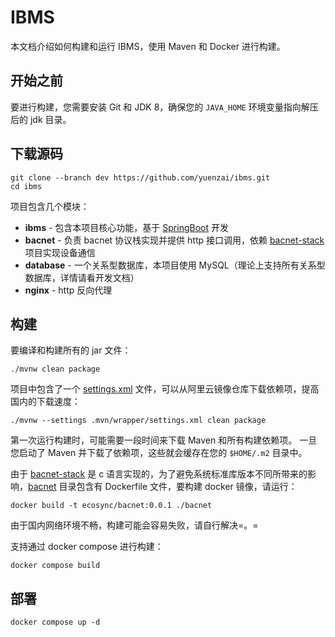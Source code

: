 # IBMS

本文档介绍如何构建和运行 IBMS，使用 Maven 和 Docker 进行构建。

## 开始之前

要进行构建，您需要安装 Git 和 JDK 8，确保您的 `JAVA_HOME` 环境变量指向解压后的 jdk 目录。

## 下载源码

    git clone --branch dev https://github.com/yuenzai/ibms.git
    cd ibms

项目包含几个模块：

* **ibms** - 包含本项目核心功能，基于 [SpringBoot] 开发
* **bacnet** - 负责 bacnet 协议栈实现并提供 http 接口调用，依赖 [bacnet-stack] 项目实现设备通信
* **database** - 一个关系型数据库，本项目使用 MySQL（理论上支持所有关系型数据库，详情请看开发文档）
* **nginx** - http 反向代理

## 构建

要编译和构建所有的 jar 文件：

    ./mvnw clean package

项目中包含了一个 [settings.xml](.mvn/wrapper/settings.xml) 文件，可以从阿里云镜像仓库下载依赖项，提高国内的下载速度：

    ./mvnw --settings .mvn/wrapper/settings.xml clean package

第一次运行构建时，可能需要一段时间来下载 Maven 和所有构建依赖项。 一旦您启动了 Maven 并下载了依赖项，这些就会缓存在您的 `$HOME/.m2` 目录中。

由于 [bacnet-stack] 是 c 语言实现的，为了避免系统标准库版本不同所带来的影响，[bacnet] 目录包含有 Dockerfile 文件，要构建 docker 镜像，请运行：

    docker build -t ecosync/bacnet:0.0.1 ./bacnet

由于国内网络环境不畅，构建可能会容易失败，请自行解决=。=

支持通过 docker compose 进行构建：

    docker compose build

## 部署

    docker compose up -d

[bacnet]: bacnet

[SpringBoot]: https://docs.spring.io/spring-boot/docs/2.7.18/reference/html/

[bacnet-stack]: https://github.com/yuenzai/bacnet-stack/tree/1.3.8
